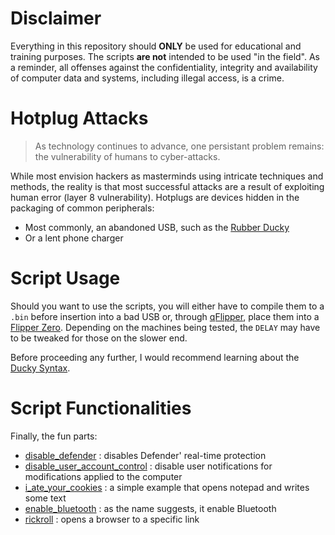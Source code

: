 # Disclaimer
Everything in this repository should **ONLY** be used for educational and training purposes. The scripts **are not** intended to be used "in the field". As a reminder, all offenses against the confidentiality, integrity and availability of computer data and systems, including illegal access, is a crime.
# Hotplug Attacks
>As technology continues to advance, one persistant problem remains: the vulnerability of humans to cyber-attacks.

While most envision hackers as masterminds using intricate techniques and methods, the reality is that most successful attacks are a result of exploiting human error (layer 8 vulnerability). Hotplugs are devices hidden in the packaging of common peripherals:
- Most commonly, an abandoned USB, such as the [Rubber Ducky](https://shop.hak5.org/products/usb-rubber-ducky)
- Or a lent phone charger
# Script Usage
Should you want to use the scripts, you will either have to compile them to a `.bin` before insertion into a bad USB or, through [qFlipper](https://flipperzero.one/update), place them into a [Flipper Zero](https://flipperzero.one). Depending on the machines being tested, the `DELAY` may have to be tweaked for those on the slower end.

Before proceeding any further, I would recommend learning about the [Ducky Syntax](https://docs.hak5.org/hak5-usb-rubber-ducky).
# Script Functionalities
Finally, the fun parts:
- [disable_defender]() : disables Defender' real-time protection
- [disable_user_account_control]() : disable user notifications for modifications applied to the computer
- [i_ate_your_cookies]() : a simple example that opens notepad and writes some text
- [enable_bluetooth]() : as the name suggests, it enable Bluetooth
- [rickroll]() : opens a browser to a specific link